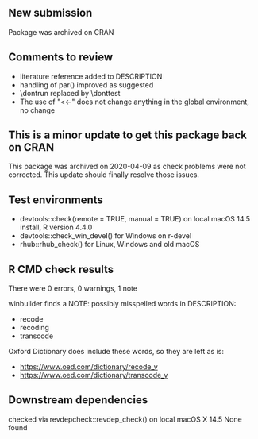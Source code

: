 ## New submission
  
Package was archived on CRAN

## Comments to review

- literature reference added to DESCRIPTION
- handling of par() improved as suggested
- \dontrun replaced by \donttest
- The use of "<<-" does not change anything in the global environment, no change
  
## This is a minor update to get this package back on CRAN

This package was archived on 2020-04-09 as check problems were not corrected.
This update should finally resolve those issues.

## Test environments

- devtools::check(remote = TRUE, manual = TRUE) on local macOS 14.5 install, R version 4.4.0
- devtools::check_win_devel() for Windows on r-devel
- rhub::rhub_check() for Linux, Windows and old macOS

## R CMD check results

There were 0 errors, 0 warnings, 1 note

winbuilder finds a NOTE: possibly misspelled words in DESCRIPTION:

- recode
- recoding
- transcode

Oxford Dictionary does include these words, so they are left as is:

- https://www.oed.com/dictionary/recode_v
- https://www.oed.com/dictionary/transcode_v

## Downstream dependencies

checked via revdepcheck::revdep_check() on local macOS X 14.5
None found